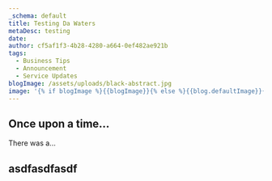 ```yaml
---
_schema: default
title: Testing Da Waters
metaDesc: testing
date:
author: cf5af1f3-4b28-4280-a664-0ef482ae921b
tags:
  - Business Tips
  - Announcement
  - Service Updates
blogImage: /assets/uploads/black-abstract.jpg
image: '{% if blogImage %}{{blogImage}}{% else %}{{blog.defaultImage}}{% endif %}'
---
```

## Once upon a time...

There was a...

## asdfasdfasdf

&nbsp;